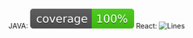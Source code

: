 JAVA: <img src="https://github.com/robmcarrier/budget/blob/main/.github/badges/jacoco.svg" alt="Java code coverage"/>
React: ![Lines](https://img.shields.io/badge/coverage-100%25-brightgreen.svg?style=flat)